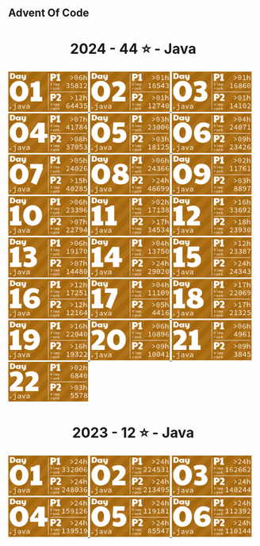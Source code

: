 <html>
<body>
<h2>Advent Of Code</h2>

<!-- AOC TILES BEGIN -->
<h1 align="center">
  2024 - 44 ⭐ - Java
</h1>
<a href="src/main/java/fr/home/mikedev/aoc2024/Main01.java">
  <img src=".aoc_tiles/tiles/2024/01.png" width="161px">
</a>
<a href="src/main/java/fr/home/mikedev/aoc2024/Main02.java">
  <img src=".aoc_tiles/tiles/2024/02.png" width="161px">
</a>
<a href="src/main/java/fr/home/mikedev/aoc2024/Main03.java">
  <img src=".aoc_tiles/tiles/2024/03.png" width="161px">
</a>
<a href="src/main/java/fr/home/mikedev/aoc2024/Main04.java">
  <img src=".aoc_tiles/tiles/2024/04.png" width="161px">
</a>
<a href="src/main/java/fr/home/mikedev/aoc2024/Main05.java">
  <img src=".aoc_tiles/tiles/2024/05.png" width="161px">
</a>
<a href="src/main/java/fr/home/mikedev/aoc2024/Main06.java">
  <img src=".aoc_tiles/tiles/2024/06.png" width="161px">
</a>
<a href="src/main/java/fr/home/mikedev/aoc2024/Main07.java">
  <img src=".aoc_tiles/tiles/2024/07.png" width="161px">
</a>
<a href="src/main/java/fr/home/mikedev/aoc2024/Main08.java">
  <img src=".aoc_tiles/tiles/2024/08.png" width="161px">
</a>
<a href="src/main/java/fr/home/mikedev/aoc2024/Main09.java">
  <img src=".aoc_tiles/tiles/2024/09.png" width="161px">
</a>
<a href="src/main/java/fr/home/mikedev/aoc2024/Main10.java">
  <img src=".aoc_tiles/tiles/2024/10.png" width="161px">
</a>
<a href="src/main/java/fr/home/mikedev/aoc2024/Main11.java">
  <img src=".aoc_tiles/tiles/2024/11.png" width="161px">
</a>
<a href="src/main/java/fr/home/mikedev/aoc2024/Main12.java">
  <img src=".aoc_tiles/tiles/2024/12.png" width="161px">
</a>
<a href="src/main/java/fr/home/mikedev/aoc2024/Main13.java">
  <img src=".aoc_tiles/tiles/2024/13.png" width="161px">
</a>
<a href="src/main/java/fr/home/mikedev/aoc2024/Main14.java">
  <img src=".aoc_tiles/tiles/2024/14.png" width="161px">
</a>
<a href="src/main/java/fr/home/mikedev/aoc2024/Main15.java">
  <img src=".aoc_tiles/tiles/2024/15.png" width="161px">
</a>
<a href="src/main/java/fr/home/mikedev/aoc2024/Main16.java">
  <img src=".aoc_tiles/tiles/2024/16.png" width="161px">
</a>
<a href="src/main/java/fr/home/mikedev/aoc2024/Main17.java">
  <img src=".aoc_tiles/tiles/2024/17.png" width="161px">
</a>
<a href="src/main/java/fr/home/mikedev/aoc2024/Main18.java">
  <img src=".aoc_tiles/tiles/2024/18.png" width="161px">
</a>
<a href="src/main/java/fr/home/mikedev/aoc2024/Main19.java">
  <img src=".aoc_tiles/tiles/2024/19.png" width="161px">
</a>
<a href="src/main/java/fr/home/mikedev/aoc2024/Main20.java">
  <img src=".aoc_tiles/tiles/2024/20.png" width="161px">
</a>
<a href="src/main/java/fr/home/mikedev/aoc2024/Main21.java">
  <img src=".aoc_tiles/tiles/2024/21.png" width="161px">
</a>
<a href="src/main/java/fr/home/mikedev/aoc2024/Main22.java">
  <img src=".aoc_tiles/tiles/2024/22.png" width="161px">
</a>
<h1 align="center">
  2023 - 12 ⭐ - Java
</h1>
<a href="src/main/java/fr/home/mikedev/aoc2023/Main01.java">
  <img src=".aoc_tiles/tiles/2023/01.png" width="161px">
</a>
<a href="src/main/java/fr/home/mikedev/aoc2023/Main02.java">
  <img src=".aoc_tiles/tiles/2023/02.png" width="161px">
</a>
<a href="src/main/java/fr/home/mikedev/aoc2023/Main03.java">
  <img src=".aoc_tiles/tiles/2023/03.png" width="161px">
</a>
<a href="src/main/java/fr/home/mikedev/aoc2023/Main04.java">
  <img src=".aoc_tiles/tiles/2023/04.png" width="161px">
</a>
<a href="src/main/java/fr/home/mikedev/aoc2023/Main05.java">
  <img src=".aoc_tiles/tiles/2023/05.png" width="161px">
</a>
<a href="src/main/java/fr/home/mikedev/aoc2023/Main06.java">
  <img src=".aoc_tiles/tiles/2023/06.png" width="161px">
</a>
<!-- AOC TILES END -->
</body>
</html>
